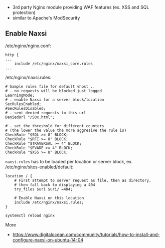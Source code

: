 - 3rd party Nginx module providing WAF features (ex. XSS and SQL protection)
- similar to Apache's ModSecurity

Enable Naxsi
------------

/etc/nginx/nginx.conf:
```
http {
...
    include /etc/nginx/naxsi_core.rules
...
```

/etc/nginx/naxsi.rules:
```
# Sample rules file for default vhost ..
# . no requests will be blocked just logged
LearningMode;
# . enable Naxsi for a server block/location
SecRulesEnabled;
#SecRulesDisabled;
# . sent denied requests to this url
DeniedUrl "/50x.html";

# . set the threshold for different counters
# (the lower the value the more aggresive the rule is)
CheckRule "$SQL >= 8" BLOCK;
CheckRule "$RFI >= 8" BLOCK;
CheckRule "$TRAVERSAL >= 4" BLOCK;
CheckRule "$EVADE >= 4" BLOCK;
CheckRule "$XSS >= 8" BLOCK;
```

`naxsi.rules` has to be loaded per location or server block, ex. /etc/nginx/sites-enabled/default:
```
location / {
    # First attempt to server request as file, then as directory,
    # then fall back to displaying a 404
    try_files $uri $uri/ =404;

    # Enable Naxsi on this location
    include /etc/nginx/naxsi.rules;
}
```

`systemctl reload nginx`

More
- https://www.digitalocean.com/community/tutorials/how-to-install-and-configure-naxsi-on-ubuntu-14-04
